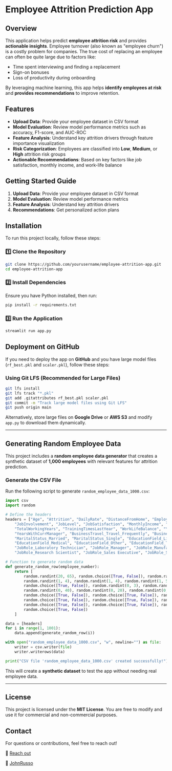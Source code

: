 # Employee Attrition Prediction App

## Overview
This application helps predict **employee attrition risk** and provides **actionable insights**. Employee turnover (also known as "employee churn") is a costly problem for companies. The true cost of replacing an employee can often be quite large due to factors like:
- Time spent interviewing and finding a replacement
- Sign-on bonuses
- Loss of productivity during onboarding

By leveraging machine learning, this app helps **identify employees at risk** and **provides recommendations** to improve retention.

## Features
- **Upload Data**: Provide your employee dataset in CSV format
- **Model Evaluation**: Review model performance metrics such as accuracy, F1-score, and AUC-ROC
- **Feature Analysis**: Understand key attrition drivers through feature importance visualization
- **Risk Categorization**: Employees are classified into **Low**, **Medium**, or **High** attrition risk groups
- **Actionable Recommendations**: Based on key factors like job satisfaction, monthly income, and work-life balance

## Getting Started Guide
1. **Upload Data**: Provide your employee dataset in CSV format
2. **Model Evaluation**: Review model performance metrics
3. **Feature Analysis**: Understand key attrition drivers
4. **Recommendations**: Get personalized action plans

## Installation
To run this project locally, follow these steps:

### **1️⃣ Clone the Repository**
```bash
git clone https://github.com/yourusername/employee-attrition-app.git
cd employee-attrition-app
```

### **2️⃣ Install Dependencies**
Ensure you have Python installed, then run:
```bash
pip install -r requirements.txt
```

### **3️⃣ Run the Application**
```bash
streamlit run app.py
```

## Deployment on GitHub
If you need to deploy the app on **GitHub** and you have large model files (`rf_best.pkl` and `scaler.pkl`), follow these steps:

### **Using Git LFS (Recommended for Large Files)**
```bash
git lfs install
git lfs track "*.pkl"
git add .gitattributes rf_best.pkl scaler.pkl
git commit -m "Track large model files using Git LFS"
git push origin main
```

Alternatively, store large files on **Google Drive** or **AWS S3** and modify `app.py` to download them dynamically.

---

## **Generating Random Employee Data**
This project includes a **random employee data generator** that creates a synthetic dataset of **1,000 employees** with relevant features for attrition prediction.

### **Generate the CSV File**
Run the following script to generate `random_employee_data_1000.csv`:

```python
import csv
import random

# Define the headers
headers = ["Age", "Attrition", "DailyRate", "DistanceFromHome", "EmployeeNumber", "EnvironmentSatisfaction",
    "JobInvolvement", "JobLevel", "JobSatisfaction", "MonthlyIncome", "OverTime", "StockOptionLevel",
    "TotalWorkingYears", "TrainingTimesLastYear", "WorkLifeBalance", "YearsAtCompany", "YearsInCurrentRole",
    "YearsWithCurrManager", "BusinessTravel_Travel_Frequently", "BusinessTravel_Travel_Rarely",
    "MaritalStatus_Married", "MaritalStatus_Single", "EducationField_Life Sciences", "EducationField_Marketing",
    "EducationField_Medical", "EducationField_Other", "EducationField_Technical Degree", "JobRole_Human Resources",
    "JobRole_Laboratory Technician", "JobRole_Manager", "JobRole_Manufacturing Director", "JobRole_Research Director",
    "JobRole_Research Scientist", "JobRole_Sales Executive", "JobRole_Sales Representative"]

# Function to generate random data
def generate_random_row(employee_number):
    return [
        random.randint(20, 65), random.choice([True, False]), random.randint(200, 2000), random.randint(1, 30), employee_number,
        random.randint(1, 4), random.randint(1, 4), random.randint(1, 5), random.randint(1, 4), random.randint(1000, 20000),
        random.choice([True, False]), random.randint(0, 3), random.randint(0, 40), random.randint(0, 6), random.randint(1, 4),
        random.randint(0, 40), random.randint(0, 20), random.randint(0, 20), random.choice([True, False]), random.choice([True, False]),
        random.choice([True, False]), random.choice([True, False]), random.choice([True, False]), random.choice([True, False]),
        random.choice([True, False]), random.choice([True, False]), random.choice([True, False]), random.choice([True, False]),
        random.choice([True, False]), random.choice([True, False]), random.choice([True, False]), random.choice([True, False]),
        random.choice([True, False])
    ]

data = [headers]
for i in range(1, 1001):
    data.append(generate_random_row(i))

with open("random_employee_data_1000.csv", "w", newline="") as file:
    writer = csv.writer(file)
    writer.writerows(data)

print("CSV file 'random_employee_data_1000.csv' created successfully!")
```

This will create a **synthetic dataset** to test the app without needing real employee data.

---

## License
This project is licensed under the **MIT License**. You are free to modify and use it for commercial and non-commercial purposes.

## Contact
For questions or contributions, feel free to reach out!

📧 [Reach out](https://www.linkedin.com/in/joaorussofigueiredo/)

🔗 [JohnRusso](https://github.com/j0hnrusso)

